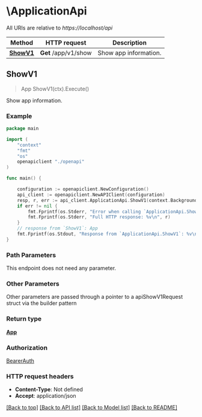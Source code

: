 # \ApplicationApi

All URIs are relative to *https://localhost/api*

Method | HTTP request | Description
------------- | ------------- | -------------
[**ShowV1**](ApplicationApi.md#ShowV1) | **Get** /app/v1/show | Show app information.



## ShowV1

> App ShowV1(ctx).Execute()

Show app information.



### Example

```go
package main

import (
    "context"
    "fmt"
    "os"
    openapiclient "./openapi"
)

func main() {

    configuration := openapiclient.NewConfiguration()
    api_client := openapiclient.NewAPIClient(configuration)
    resp, r, err := api_client.ApplicationApi.ShowV1(context.Background()).Execute()
    if err != nil {
        fmt.Fprintf(os.Stderr, "Error when calling `ApplicationApi.ShowV1``: %v\n", err)
        fmt.Fprintf(os.Stderr, "Full HTTP response: %v\n", r)
    }
    // response from `ShowV1`: App
    fmt.Fprintf(os.Stdout, "Response from `ApplicationApi.ShowV1`: %v\n", resp)
}
```

### Path Parameters

This endpoint does not need any parameter.

### Other Parameters

Other parameters are passed through a pointer to a apiShowV1Request struct via the builder pattern


### Return type

[**App**](App.md)

### Authorization

[BearerAuth](../README.md#BearerAuth)

### HTTP request headers

- **Content-Type**: Not defined
- **Accept**: application/json

[[Back to top]](#) [[Back to API list]](../README.md#documentation-for-api-endpoints)
[[Back to Model list]](../README.md#documentation-for-models)
[[Back to README]](../README.md)

